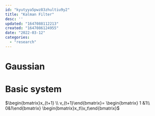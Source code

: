 ```yaml
---
id: "kyutyya5pwz83zhultiu9y2"
title: "Kalman Filter"
desc: ''
updated: "1647088112213"
created: "1647086124955"
date: "2022-03-12"
categories: 
  - "research"
---
```


# Gaussian



# Basic system
$\begin{bmatrix}x_{t+1} \\
v_{t+1}\end{bmatrix}=
\begin{bmatrix} 1 &1\\ 0&1\end{bmatrix}
\begin{bmatrix}x_t\\v_t\end{bmatrix}$

